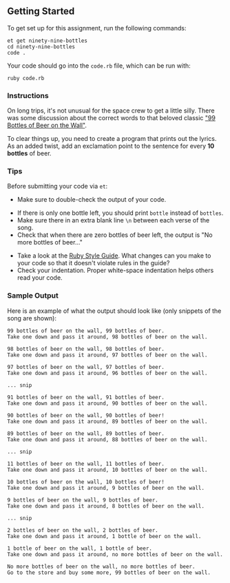 ## Getting Started

To get set up for this assignment, run the following commands:

```no-highlight
et get ninety-nine-bottles
cd ninety-nine-bottles
code .
```

Your code should go into the `code.rb` file, which can be run with:

```no-highlight
ruby code.rb
```

### Instructions

On long trips, it's not unusual for the space crew to get a little silly. There was some discussion about the correct words to that beloved classic ["99 Bottles of Beer on the Wall"](http://www.99-bottles-of-beer.net/lyrics.html).

To clear things up, you need to create a program that prints out the lyrics. As an added twist, add an exclamation point to the sentence for every **10 bottles** of beer.


### Tips

Before submitting your code via `et`:

* Make sure to double-check the output of your code.
- If there is only one bottle left, you should print `bottle` instead of `bottles`.
- Make sure there in an extra blank line `\n` between each verse of the song.
- Check that when there are zero bottles of beer left, the output is "No more bottles of beer..."
* Take a look at the [Ruby Style Guide](https://github.com/bbatsov/ruby-style-guide). What changes can you make to your code so that it doesn't violate rules in the guide?
* Check your indentation. Proper white-space indentation helps others read your code. 

### Sample Output

Here is an example of what the output should look like (only snippets of the song are shown):

```no-highlight
99 bottles of beer on the wall, 99 bottles of beer.
Take one down and pass it around, 98 bottles of beer on the wall.

98 bottles of beer on the wall, 98 bottles of beer.
Take one down and pass it around, 97 bottles of beer on the wall.

97 bottles of beer on the wall, 97 bottles of beer.
Take one down and pass it around, 96 bottles of beer on the wall.

... snip

91 bottles of beer on the wall, 91 bottles of beer.
Take one down and pass it around, 90 bottles of beer on the wall.

90 bottles of beer on the wall, 90 bottles of beer!
Take one down and pass it around, 89 bottles of beer on the wall.

89 bottles of beer on the wall, 89 bottles of beer.
Take one down and pass it around, 88 bottles of beer on the wall.

... snip

11 bottles of beer on the wall, 11 bottles of beer.
Take one down and pass it around, 10 bottles of beer on the wall.

10 bottles of beer on the wall, 10 bottles of beer!
Take one down and pass it around, 9 bottles of beer on the wall.

9 bottles of beer on the wall, 9 bottles of beer.
Take one down and pass it around, 8 bottles of beer on the wall.

... snip

2 bottles of beer on the wall, 2 bottles of beer.
Take one down and pass it around, 1 bottle of beer on the wall.

1 bottle of beer on the wall, 1 bottle of beer.
Take one down and pass it around, no more bottles of beer on the wall.

No more bottles of beer on the wall, no more bottles of beer.
Go to the store and buy some more, 99 bottles of beer on the wall.
```
